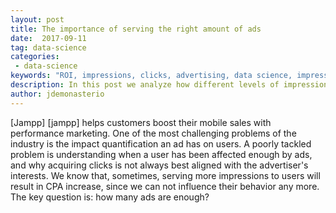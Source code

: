 ```yaml
---
layout: post
title: The importance of serving the right amount of ads 
date:  2017-09-11
tag: data-science
categories:
 - data-science
keywords: "ROI, impressions, clicks, advertising, data science, impression frequency cap, CPA, quality, view through attribution"
description: In this post we analyze how different levels of impressions affect the impact of advertising in multiple campaigns.
author: jdemonasterio
---
```

<!--excerpt.start-->

[Jampp] [jampp] helps customers boost their mobile sales with performance marketing. One of the most challenging problems of the industry is the impact quantification an ad has on users. A poorly tackled problem is understanding when a user has been affected enough by ads, and why acquiring clicks is not always best aligned with the advertiser's interests.
We know that, sometimes, serving more impressions to users will result in CPA increase, since we can not influence their behavior any more. The key question is: how many ads are enough? 

<!--excerpt.end→


##Introduction

Performance advertising is relevant to advertisers that want to have a quantifiable measure of their ROI. This means that the investment in advertising has to reach measurable goals such as increased number of in-app activity or app downloads. Then, the payment is directly measured by the value brought by the _events_ caused by ads. 

RTB ad platforms all enforce value prediction at the user and creative level. These typically take into consideration information history from the auction itself, or from the advertiser's campaigns, but little effort is put on the user's history of impressions. 

Today, advertisers spend millions in marketing budget among different partners. They have to determine who takes the credit for making the user convert, in other words, which partner is the action _attributed_ to.

Current attribution methods rely on what is known as the last-touch of a user. Where “touch” refers to either impressions (ad views) or clicks generated by that user, prior to the conversion. By far, the most widely used method is last-click. Still, from our analysis we have seen that there is a great amount of value driven by impressions that goes uncredited.

We understand that, all other things equal, a user which has repeatedly seen an ad for a short period of time should not be treated the same as one which has seen it with less frequency. Yet quantifying the effects of advertising on both these _types_ of users *is hard*. 

At the same time, how much value do impressions drive? It is clear that they play a key role in advertisers’ efforts to reach/engage users, but the current industry pricing models compensate deeper funnel interactions, i.e. clicks or events. 

Yet it is. Another element to consider when assessing impression value is what the industry refers to as "frequency capping". 

From our research, there are not many articles published on this subject: a user's functional relationship of the number of impressions he is served and the likelihood of performing a desirable action, be it an install or an in-app-event. We make an initial approximation on establishing a limit to the amount of advertising messages shown to a unique user, expanding on this topic's technicalities, problems, perspectives and first methods to analyze the data. 

Our simulation stems from the idea that we have to dynamically limit the number of ads that a user will see during a given campaign, to minimize excess spending and improve Cost Per Action (CPA). Based on some assumptions, we detail a method to calculate the optimal number of impressions that should be served to a user for a given campaign.

##The RTB ecosystem

In the most simple RTB ad space, we have a marketplace consisting of three groups of players: advertisers, publishers and exchanges. App marketers demand advertising spaces in exchange for money and the publishers supply those spaces. Here, the exchange acts as an intermediary between these two groups and directs the flow of users in one direction: advertisers &rightarrow; publishers. Also, it oversees the money flow in the opposite direction. 

Virtually all RTB exchanges offer ads by means of auctions which operate under the second price model i.e. the winner will not pay their actual bid price, but the second highest bid price. 

Keep in mind that in the RTB space, advertisers are paying for impressions but, their business bottom line is to get users to spend more time or money in their apps. Showing ads is a means to an end, and it’s not without its risks. Advertisers come to us, to minimize the risks and uncertainties of the ad space buying process.

Clients would pay off only conditioned on user actions and we, in turn, have to optimize the advertising spend to reach those objectives. When bidding, we optimize our pricing strategies to effectively minimize the risk using machine learning techniques in a scalable way. We can optimize these decisions at a rate of millions of times per second for a number of geos, clients, platforms, etc.

Our bidder then bridges between the CPA and CPM pricing models. This must be done in the most effective way for our advertisers. Part of this task means having an optimal frequency-cap for impressions.

##Analysis

To start, we must analyze our current last-touch attribution model. By touch we might either refer to impressions or clicks. In both systems in which the advertiser will retribute the publisher who was the last to show an ad to the user, prior to their conversion. 

The retribution is always conditional to the message being delivered within a predefined attribution window. These windows are set as a method to incorporate causality in the model. It is safe to say that a click that occurred one year prior to a conversion has no relationship to this event. 

For clicks, this window is typically set between seven to thirty days whilst for impressions, it is commonly set to twenty four hours. While the industry believes there is a significant causality relationship between seeing an ad and actually going forward and, for example, purchasing a shirt. The purchase is seen nearer to a click, where it is assumed that the user's intent is stronger by their interaction with the ad (click), rather than only viewing the ad.

A typical user ad lifecycle can look like something like this:

![ Normalized view of increase/decrease in revenue and CPA]({{site.url}}/assets/images/frequency-capping/attribution_windows.png){: .center-image } 

We can see that there are two possible attribution periods, caused by the different message types. These can overlap in time and they do not invalidate themselves. 

The figure above is an example of a scenario where there is only one conversion for this user. But this situation can happen a number of times over a given period. Users need not convert only once, and every time this happens there are systems checking the attribution of the conversion, to past impressions or clicks.

Note that this is just one of many possible user attributions. We could actually have new impressions after the click, or no click at all. A user can be for example buying goods, without actually clicking on ads.
###Assumptions

From our messages, we search click, impression and conversion logs. Here we will be assuming that these logs are i.i.d random variables, for any given instance $c \in C$ (during $T$). 

We also make other key assumptions about our data's structure. First, we say that a click is inextricably caused by its impression. There are no other factors affecting a click and this _causality_ can not be shared with other impressions. 
This affects our analysis when simulating different frequency cap levels. We will say that a cut of an impression that is attributed to a click will directly lead to a loss of that click. Yet this would not occur for events, where an impression loss (or click loss as well) would not necessarily incur in the event loss. This is because of the way we are assuming attribution relationships among distinct message types. The bottom line is that it is not the same to say we lost an impression for that event, than an impression for an install.

We will be setting attribution windows to the values most commonly used by our clients which are twenty four hours for last-impressions and thirty days for last-clicks.

###Data Preparation

Consider a time window $T$ over which to analyze our data, fifteen days or one month as a way of reducing stationarity in the data. 

Let $A$ be the set of apps (or Advertisers) and, without loss of generality, consider $a$ to be a generic app. The same goes for the set of Campaigns $C$ of those advertisers. In this context we can have multiple $c$ for each $a$, but each $c$ is assigned to one and only one $a$.

The set of users, clicks, events and impressions will be noted by $U$, $Cl$, $E$, $I$, respectively. All of these occur inside the window defined by $T$ [^past-click-attributed]. 

Our data will be made of impressions and clicks that happen inside an attribution window, relative to our event of interest. For impressions, we will calculate their frequency number determined as the number of impressions a user receives per day. We will also refer to this as the impression number of that message. This is independent of the message being attributed or not.

In short, given a time period $T$ and a campaign $c$ we will want to have, for each $e$, the corresponding clicks ($cl$) and impressions ($i$) that occurred previous to $e$. We will also see that all of the clicks and impressions comply with their attribution window, for that message type. 

The above implies that for a certain user $u$ and a conversion $e$, we may have multiple associated clicks and impressions to that conversion.
 
###Counterfactual Simulation

Here, we will consider only campaigns which had no actual frequency capping set during $T$. This is because we implement an offline counterfactual model where, for each $c$, we gather all messages as explained before, and hypothesize what would've happened had we _frequency capped_ the campaign. 

Consider $f \in F$ a frequency level threshold from the set $F = [1,\cdots,100] \cap $. With this, we can calculate a cumulative impression analysis. The idea is to look at the trade off when we simulate different frequency caps into the data, and calculating the resulting change in metrics. 

Naturally, all simulated capping scenarios would affect conversion volumes, impressions spend clicks and revenues. 

Let us define some simple functions that formalize these notions.

First, we need to know what is the resulting volume of impressions after the cap, by analyzing the data:

The same goes for the remaining conversions volume after capping:

\begin{equation}
  \begin{aligned}
  Imp : & F \rightarrow \mathbb{N} \\
    f & \rightarrow n
  \end{aligned}
\end{equation}

\begin{equation}
  \begin{aligned}
  Conv : & F \rightarrow \mathbb{N} \\
    f & \rightarrow n
  \end{aligned}
\end{equation}

As we've said before, a simulated capping implies _losing_ clicks. We thus have a functional (unknown) transformation $h(\cdot)$ between impression and click levels that affect the final click volume:

\begin{equation*}
  \begin{aligned}
  Cl : & F \rightarrow \mathbb{N} \\
    f & \rightarrow h(Imp(f))
  \end{aligned}
\end{equation*}

These relationships were created from the data, yet we could not explicitly give closed-form formulas for them. From our explorations, different instances showed different relations. In other words, we can fit the data for a single instance, a specific campaign and time period, yet these functions will change for other instances, in a way which does not allow their generalization. So we worked each instance separately. 

As a second step, we needed to define business metrics that are relevant for our customers. We will have that different frequency cappings would produce different levels of them, because of how the relationships $Imp$, $Conv$ and $Cl$ varied.

Being a performance marketing platform, we prioritized CPA (cost-per-action) optimization of our clients. At the same time, and given the industry's last-click attribution system, we have that our revenue stream is click dependent. So we took revenue to be a second relevant metric, as measured by clicks.

In this way we will have to metrics defined as functions of the previous relationships. 

The revenue is very simple in terms of the average CPC (cost-per-click) for that campaign:
\begin{equation}
  \begin{aligned}
  Rev : & F \rightarrow \mathbb{N} \\
    f & \rightarrow Cl(f)\times CPC
  \end{aligned}
\end{equation}

The same goes with the CPA, it is easy to see that it is established as a 

\begin{equation}
  \begin{aligned}
  Cpa : & F \rightarrow \mathbb{N} \\
    f & \rightarrow g(Cl(f),Conv(f))
  \end{aligned}
\end{equation}

Where $g$ is the functional relationship among them, which is advertiser-specific.

We show here two examples of these relationships, for a specific campaign. The output $Cpa$ and $Rev$ levels shown are evaluated at different frequency cap levels (x-axis). Note that the figures are given in terms of the percentage change, when compared to the baseline $Cpa$ and $Rev$ which exist when no frequency cap is enforced.

![ Comparison of both CPA and revenue series tradeoff ]({{site.url}}/assets/images/frequency-capping/cpa_revenue_decrease_chart.png){: .center-image } 

The tradeoff is very clear, we have that at the minimum cap level, with one impression only we 
would have a huge optimization in CPA. The figures start at frequency cap level one, and by the looks we might think we have the optimal CPA. Yet understand that this value is showing a *singularity* from the data. Such an extreme cap would imply barely any clicks for the advertiser and, in turn, barely any conversions volume. 

We repeat the series above with another campaign, this is shown in the figure below.

Once again we see how the CPA is at maximum levels when the caps are at their minimum. Note how in this case we have a different functional relationship between CPA and cap level, compared to the previous figure. The same goes with the revenue decrease. 

The question now remains: where do we set the optimal frequency cap, given these two metrics? This is a broad question which is more dependant on how the company values them. For our case, we decided to equally value both equally, in a way which is both advantageous for us and our clients. In this scalarization, we set the same weights for both in a way that doesn


Given this multi-objective optimization setting, we will finally find the optimal frequency cap level $f \in F$ by choosing:

$$\\mathrm{argmax}_f = Cpa(f) + Rev(f) $$ 

As our optimal cap level. Again, this valuation is something that suits our way of understanding this business. Different valuations create different optimization forms. We tried other ways, such as Pareto optimal relations, or other $\epsilon$-constrained methods. You find more cool stuff about this topic on [Wikipedia][wiki-scalarization].

This yielded results which were more than satisfying. We found optimal daily frequency caps per users to be around five to twenty impressions per day in general. This makes sense if we think that when we want to get an advertising message across to a group of people. We won't get them immediately to convert, but, in general, we have that there is a amount of impressions which is just _enough_.

##Final Remarks

Currently, we are simulating live campaigns with this method in order to model the would-be optimal frequency caps for each of them. Fulfilling these caps is important to manage a relevant amount of spend on the users and to efficiently provide quality to our clients. We think that intelligently buying media is most effective for our clients' CPA. 

We are also researching into other statistically valid methods on optimal frequency capping for performance where we play with other possible attribution models involving time decay patterns from the message to the conversion. We know that user behaviour can be caused by a variety of factors which, if recognized, would greatly improve our ad performance.

It is important for marketers to recognize the value in impressions and how they should be considered as part of the general view of how advertisements affect user conversions. At the same time, we understand there is excess spend in high-served users and this should be quantified. Frequency caps is a natural way of optimizing this situation where different methods, as shown above, can help to determine the optimal capping values. Iterating reports over these optimal cap values is detrimental to establishing intelligent campaign performance.


 ##References

[jampp]: http://jampp.com/
[^past-click-attributed] We could possibly have events attributed to clicks occurring in the past.
[wiki-scalarization] https://en.wikipedia.org/wiki/Multi-objective_optimization#Scalarizing

